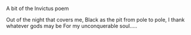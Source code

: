 A bit of the Invictus poem

Out of the night that covers me,
      Black as the pit from pole to pole,
I thank whatever gods may be
      For my unconquerable soul.....